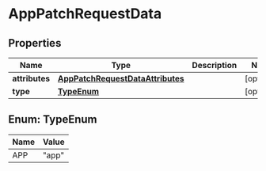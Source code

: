

# AppPatchRequestData


## Properties

| Name | Type | Description | Notes |
|------------ | ------------- | ------------- | -------------|
|**attributes** | [**AppPatchRequestDataAttributes**](AppPatchRequestDataAttributes.md) |  |  [optional] |
|**type** | [**TypeEnum**](#TypeEnum) |  |  [optional] |



## Enum: TypeEnum

| Name | Value |
|---- | -----|
| APP | &quot;app&quot; |



